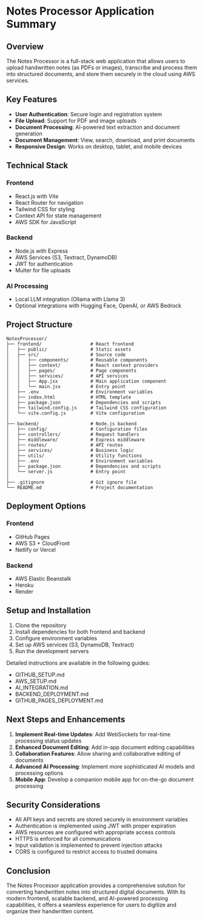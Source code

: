 # Notes Processor Application Summary

## Overview

The Notes Processor is a full-stack web application that allows users to upload handwritten notes (as PDFs or images), transcribe and process them into structured documents, and store them securely in the cloud using AWS services.

## Key Features

- **User Authentication**: Secure login and registration system
- **File Upload**: Support for PDF and image uploads
- **Document Processing**: AI-powered text extraction and document generation
- **Document Management**: View, search, download, and print documents
- **Responsive Design**: Works on desktop, tablet, and mobile devices

## Technical Stack

### Frontend
- React.js with Vite
- React Router for navigation
- Tailwind CSS for styling
- Context API for state management
- AWS SDK for JavaScript

### Backend
- Node.js with Express
- AWS Services (S3, Textract, DynamoDB)
- JWT for authentication
- Multer for file uploads

### AI Processing
- Local LLM integration (Ollama with Llama 3)
- Optional integrations with Hugging Face, OpenAI, or AWS Bedrock

## Project Structure

```
NotesProcessor/
├── frontend/                  # React frontend
│   ├── public/                # Static assets
│   ├── src/                   # Source code
│   │   ├── components/        # Reusable components
│   │   ├── context/           # React context providers
│   │   ├── pages/             # Page components
│   │   ├── services/          # API services
│   │   ├── App.jsx            # Main application component
│   │   └── main.jsx           # Entry point
│   ├── .env                   # Environment variables
│   ├── index.html             # HTML template
│   ├── package.json           # Dependencies and scripts
│   ├── tailwind.config.js     # Tailwind CSS configuration
│   └── vite.config.js         # Vite configuration
│
├── backend/                   # Node.js backend
│   ├── config/                # Configuration files
│   ├── controllers/           # Request handlers
│   ├── middleware/            # Express middleware
│   ├── routes/                # API routes
│   ├── services/              # Business logic
│   ├── utils/                 # Utility functions
│   ├── .env                   # Environment variables
│   ├── package.json           # Dependencies and scripts
│   └── server.js              # Entry point
│
├── .gitignore                 # Git ignore file
└── README.md                  # Project documentation
```

## Deployment Options

### Frontend
- GitHub Pages
- AWS S3 + CloudFront
- Netlify or Vercel

### Backend
- AWS Elastic Beanstalk
- Heroku
- Render

## Setup and Installation

1. Clone the repository
2. Install dependencies for both frontend and backend
3. Configure environment variables
4. Set up AWS services (S3, DynamoDB, Textract)
5. Run the development servers

Detailed instructions are available in the following guides:
- GITHUB_SETUP.md
- AWS_SETUP.md
- AI_INTEGRATION.md
- BACKEND_DEPLOYMENT.md
- GITHUB_PAGES_DEPLOYMENT.md

## Next Steps and Enhancements

1. **Implement Real-time Updates**: Add WebSockets for real-time processing status updates
2. **Enhanced Document Editing**: Add in-app document editing capabilities
3. **Collaboration Features**: Allow sharing and collaborative editing of documents
4. **Advanced AI Processing**: Implement more sophisticated AI models and processing options
5. **Mobile App**: Develop a companion mobile app for on-the-go document processing

## Security Considerations

- All API keys and secrets are stored securely in environment variables
- Authentication is implemented using JWT with proper expiration
- AWS resources are configured with appropriate access controls
- HTTPS is enforced for all communications
- Input validation is implemented to prevent injection attacks
- CORS is configured to restrict access to trusted domains

## Conclusion

The Notes Processor application provides a comprehensive solution for converting handwritten notes into structured digital documents. With its modern frontend, scalable backend, and AI-powered processing capabilities, it offers a seamless experience for users to digitize and organize their handwritten content.
